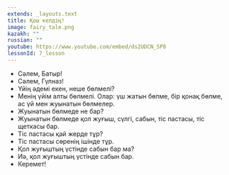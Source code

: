 ```yaml
---
extends: _layouts.text
title: Қош келдің!
image: fairy_tale.png
kazakh: ""
russian: ""
youtube: https://www.youtube.com/embed/ds2UDCN_SP8
lessonId: 7_lesson
---
```

- Сәлем, Батыр!
- Cәлем, Гүлназ!
- Үйің әдемі екен, неше бөлмелі?
- Менің үйім алты бөлмелі. Олар: үш жатын бөлме, бір қонақ бөлме, ас үй мен жуынатын бөлмелер.
- Жуынатын бөлмеде не бар?
- Жуынатын бөлмеде қол жуғыш, сүлгі, сабын, тіс пастасы, тіс щеткасы бар.
- Тіс пастасы қай жерде тұр?
- Тіс пастасы сөренің ішінде тұр.
- Қол жуғыштың үстінде сабын бар ма?
- Иә, қол жуғыштың үстінде сабын бар.
- Керемет!

